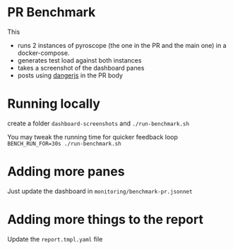 # PR Benchmark
This

* runs 2 instances of pyroscope (the one in the PR and the main one) in a docker-compose.
* generates test load against both instances
* takes a screenshot of the dashboard panes
* posts using [dangerjs](https://danger.systems/js/) in the PR body



# Running locally

create a folder `dashboard-screenshots`
and `./run-benchmark.sh`

You may tweak the running time for quicker feedback loop `BENCH_RUN_FOR=30s ./run-benchmark.sh`

# Adding more panes
Just update the dashboard in `monitoring/benchmark-pr.jsonnet`

# Adding more things to the report
Update the `report.tmpl.yaml` file
